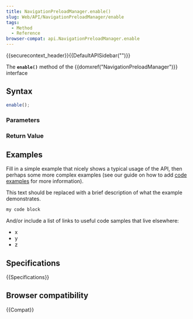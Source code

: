 ```yaml
---
title: NavigationPreloadManager.enable()
slug: Web/API/NavigationPreloadManager/enable
tags:
  - Method
  - Reference
browser-compat: api.NavigationPreloadManager.enable
---
```

{{securecontext_header}}{{DefaultAPISidebar("")}}

The **`enable()`** method of the {{domxref("NavigationPreloadManager")}} interface 

## Syntax

```js
enable();
```

### Parameters



### Return Value



## Examples

Fill in a simple example that nicely shows a typical usage of the API, then perhaps some more complex examples (see our guide on how to add [code examples](/en-US/docs/MDN/Contribute/Structures/Code_examples) for more information).

This text should be replaced with a brief description of what the example demonstrates.

```js
my code block
```

And/or include a list of links to useful code samples that live elsewhere:

*   x
*   y
*   z

## Specifications

{{Specifications}}

## Browser compatibility

{{Compat}}

